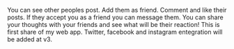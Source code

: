 You can see other peoples post. Add them as friend. Comment and like their posts. If they accept you as a friend you can message them. You can share your thoughts with your friends and see what will be their reaction!
This is first share of my web app. 
Twitter, facebook and instagram entegration will be added at v3.
